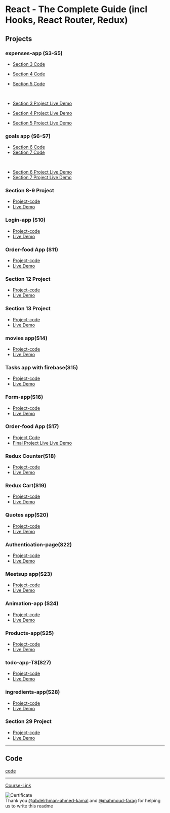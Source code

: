 # React - The Complete Guide (incl Hooks, React Router, Redux)

## Projects

### expenses-app (S3-S5)

- [Section 3 Code](./Projects/Expenses-app/S03-project)
- [Section 4 Code](./Projects/Expenses-app/S04-project/)
- [Section 5 Code](./Projects/Expenses-app/S05-project/)

  <br/>

- [Section 3 Project Live Demo](https://sec3.netlify.app/)
- [Section 4 Project Live Demo](https://sect4.netlify.app)
- [Section 5 Project Live Demo](https://sec5.netlify.app/)

### goals app (S6-S7)

- [Section 6 Code](./Projects/goals-app/S06-project/)
- [Section 7 Code](./Projects/goals-app/S07-project/)

<br/>

- [Section 6 Project Live Demo](https://sec6.netlify.app/)
- [Section 7 Project Live Demo](https://sec7.netlify.app/)

### Section 8-9 Project

- [Project-code](./Projects/section-8-9-project)
- [Live Demo](https://sec89.netlify.app/)

### Login-app (S10)

- [Project-code](./Projects/Login-app-s10/)
- [Live Demo](https://sec10.netlify.app/)

### Order-food App (S11)

- [Project-code](./Projects/order-food-app/S11-project/)
- [Live Demo](https://sec11.netlify.app/)

### Section 12 Project

- [Project-code](./Projects/S12-project)
- [Live Demo](https://sec12.netlify.app/)

### Section 13 Project

- [Project-code](./Projects/S13-project)
- [Live Demo](https://sec13.netlify.app/)

### movies app(S14)

- [Project-code](./Projects/movies-app)
- [Live Demo](https://sec14.netlify.app/)

### Tasks app with firebase(S15)

- [Project-code](./Projects/task-app-firbase/)
- [Live Demo](https://sec15.netlify.app/)

### Form-app(S16)

- [Project-code](./Projects/form-app)
- [Live Demo](https://sec16.netlify.app/)

### Order-food App (S17)

- [Project Code](./Projects/order-food-app/S17-project/)
- [Final Project Live Live Demo](https://sec17.netlify.app/)

### Redux Counter(S18)

- [Project-code](./Projects/redux-counter)
- [Live Demo](https://sec18.netlify.app/)

### Redux Cart(S19)

- [Project-code](./Projects/redux-cart)
- [Live Demo](https://sec19.netlify.app)

### Quotes app(S20)

- [Project-code](./Projects/quotes-app)
- [Live Demo](https://sec20.netlify.app/)

### Authentication-page(S22)

- [Project-code](./Projects/Authentication-page)
- [Live Demo]()

### Meetsup app(S23)

- [Project-code](./Projects/meetsup-app)
- [Live Demo]()

### Animation-app (S24)

- [Project-code](./Projects/animation-app)
- [Live Demo]()

### Products-app(S25)

- [Project-code](./Projects/Products-app)
- [Live Demo]()

### todo-app-TS(S27)

- [Project-code](./Projects/todo-app-TS)
- [Live Demo]()

### ingredients-app(S28)

- [Project-code](./Projects/ingredients-app/)
- [Live Demo]()

### Section 29 Project

- [Project-code](./Projects/Section-29/)
- [Live Demo]()

---

## Code

[code](Code)

---

[Course-Link](https://www.udemy.com/course/react-the-complete-guide-incl-redux/)<br>

![Certificate](https://via.placeholder.com/468x300?text=Certificate+Here)
<br>
Thank you [@abdelrhman-ahmed-kamal](https://github.com/Abdelrhman-ahmed-kamal) and [@mahmoud-farag](https://github.com/mahmoud-farag) for helping us to write this readme
